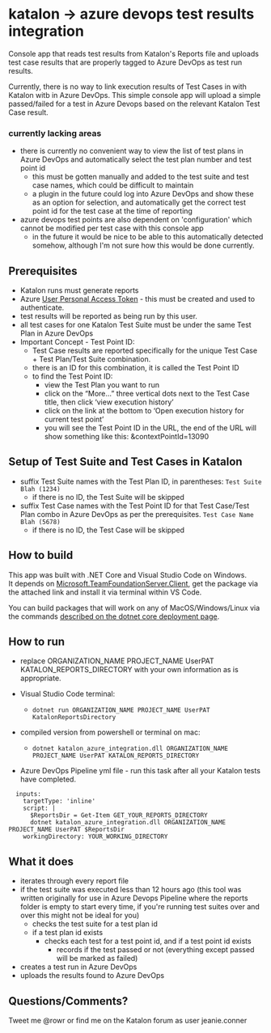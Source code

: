 # katalon -> azure devops test results integration
Console app that reads test results from Katalon's Reports file and uploads test case results that are properly tagged to Azure DevOps as test run results.

Currently, there is no way to link execution results of Test Cases in with Katalon witb in Azure DevOps.  This simple console app will upload a simple passed/failed for a test in Azure Devops based on the relevant Katalon Test Case result.

### currently lacking areas
- there is currently no convenient way to view the list of test plans in Azure DevOps and automatically select the test plan number and test point id
  - this must be gotten manually and added to the test suite and test case names, which could be difficult to maintain
  - a plugin in the future could log into Azure DevOps and show these as an option for selection, and automatically get the correct test point id for the test case at the time of reporting
- azure devops test points are also dependent on 'configuration' which cannot be modified per test case with this console app
  - in the future it would be nice to be able to this automatically detected somehow, although I'm not sure how this would be done currently.

## Prerequisites
- Katalon runs must generate reports
- Azure [User Personal Access Token](https://docs.microsoft.com/en-us/azure/devops/organizations/accounts/use-personal-access-tokens-to-authenticate?view=azure-devops&tabs=preview-page) - this must be created and used to authenticate.  
 - test results will be reported as being run by this user.
- all test cases for one Katalon Test Suite must be under the same Test Plan in Azure DevOps
- Important Concept - Test Point ID:
  - Test Case results are reported specifically for the unique Test Case + Test Plan/Test Suite combination. 
  - there is an ID for this combination, it is called the Test Point ID
  - to find the Test Point ID:
    - view the Test Plan you want to run
    - click on the “More…” three vertical dots next to the Test Case title, then click ‘view execution history’
    - click on the link at the bottom to ‘Open execution history for current test point’
    - you will see the Test Point ID in the URL, the end of the URL will show something like this: &contextPointId=13090

## Setup of Test Suite and Test Cases in Katalon
- suffix Test Suite names with the Test Plan ID, in parentheses:  `Test Suite Blah (1234)`
  - if there is no ID, the Test Suite will be skipped
- suffix Test Case names with the Test Point ID for that Test Case/Test Plan combo in Azure DevOps as per the prerequisites. `Test Case Name Blah (5678)`
  - if there is no ID, the Test Case will be skipped

## How to build
This app was built with .NET Core and Visual Studio Code on Windows.  
It depends on [Microsoft.TeamFoundationServer.Client](https://www.nuget.org/packages/Microsoft.TeamFoundationServer.Client/), get the package via the attached link and install it via terminal within VS Code.

You can build packages that will work on any of MacOS/Windows/Linux via the commands [described on the dotnet core deployment page](https://docs.microsoft.com/en-us/dotnet/core/deploying/).



## How to run
 - replace ORGANIZATION_NAME PROJECT_NAME UserPAT KATALON_REPORTS_DIRECTORY with your own information as is appropriate.
 
 - Visual Studio Code terminal:
   - `dotnet run ORGANIZATION_NAME PROJECT_NAME UserPAT KatalonReportsDirectory`
  
 - compiled version from powershell or terminal on mac:
   - `dotnet katalon_azure_integration.dll ORGANIZATION_NAME PROJECT_NAME UserPAT KATALON_REPORTS_DIRECTORY`
   
 - Azure DevOps Pipeline yml file - run this task after all your Katalon tests have completed.
  ```task: PowerShell@2
    inputs:
      targetType: 'inline'
      script: |
        $ReportsDir = Get-Item GET_YOUR_REPORTS_DIRECTORY
        dotnet katalon_azure_integration.dll ORGANIZATION_NAME PROJECT_NAME UserPAT $ReportsDir
      workingDirectory: YOUR_WORKING_DIRECTORY
  ```
      
## What it does
 - iterates through every report file
 - if the test suite was executed less than 12 hours ago (this tool was written originally for use in Azure Devops Pipeline where the reports folder is empty to start every time, if you're running test suites over and over this might not be ideal for you)
   - checks the test suite for a test plan id
   - if a test plan id exists
     - checks each test for a test point id, and if a test point id exists
       - records if the test passed or not (everything except passed will be marked as failed)
 - creates a test run in Azure DevOps
 - uploads the results found to Azure DevOps


## Questions/Comments?
Tweet me @rowr or find me on the Katalon forum as user jeanie.conner
